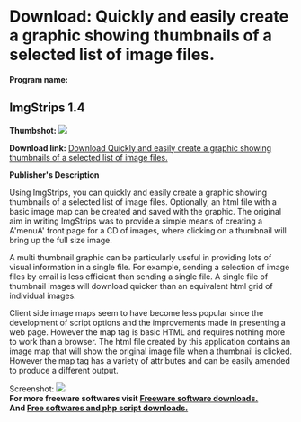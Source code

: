 # Download: Quickly and easily create a graphic showing thumbnails of a selected list of image files.

**Program name:**

## ImgStrips 1.4

  
**Thumbshot:** ![](http://www.freewarefiles.com/screenshot/imgstrips_md.gif)   
  
**Download link:** [Download Quickly and easily create a graphic showing thumbnails of a selected list of image files.](http://freesoftwares.boysofts.com/ImgStrips_program_61335.html)  
  


**Publisher's Description**  
  


Using ImgStrips, you can quickly and easily create a graphic showing thumbnails of a selected list of image files. Optionally, an html file with a basic image map can be created and saved with the graphic. The original aim in writing ImgStrips was to provide a simple means of creating a A'menuA' front page for a CD of images, where clicking on a thumbnail will bring up the full size image. 

A multi thumbnail graphic can be particularly useful in providing lots of visual information in a single file. For example, sending a selection of image files by email is less efficient than sending a single file. A single file of thumbnail images will download quicker than an equivalent html grid of individual images.

Client side image maps seem to have become less popular since the development of script options and the improvements made in presenting a web page. However the map tag is basic HTML and requires nothing more to work than a browser. The html file created by this application contains an image map that will show the original image file when a thumbnail is clicked. However the map tag has a variety of attributes and can be easily amended to produce a different output.

  
  
Screenshot: ![](http://www.freewarefiles.com/screenshot/imgstrips.gif)   
**For more freeware softwares visit [Freeware software downloads.](http://freesoftwares.boysofts.com/)**   
**And [Free softwares and php script downloads.](http://www.boysofts.com/)**
